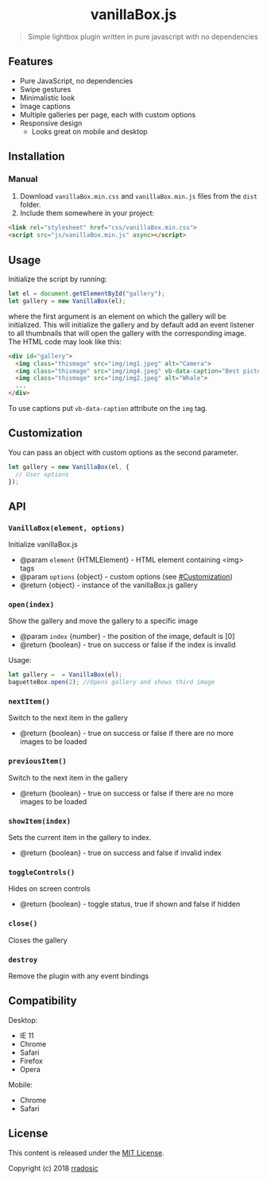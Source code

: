<h1 align="center">vanillaBox.js</h1>

> Simple lightbox plugin written in pure javascript with no dependencies

## Features

* Pure JavaScript, no dependencies
* Swipe gestures
* Minimalistic look
* Image captions
* Multiple galleries per page, each with custom options
* Responsive design 
  * Looks great on mobile and desktop

## Installation

### Manual

1. Download `vanillaBox.min.css` and `vanillaBox.min.js` files from the `dist` folder.
2. Include them somewhere in your project:


```html
<link rel="stylesheet" href="css/vanillaBox.min.css">
<script src="js/vanillaBox.min.js" async></script>
```

## Usage

Initialize the script by running:

```js
let el = document.getElementById("gallery");
let gallery = new VanillaBox(el);
```

where the first argument is an element on which the gallery will be initialized. This will initialize the gallery and by default add an event listener to all thumbnails that will open the gallery with the corresponding image. The HTML code may look like this:

```html
<div id="gallery">
  <img class="thismage" src="img/img1.jpeg" alt="Camera">
  <img class="thismage" src="img/img4.jpeg" vb-data-caption="Best picture ever!">
  <img class="thismage" src="img/img2.jpeg" alt="Whale">
  ...
</div>
```

To use captions put `vb-data-caption` attribute on the `img` tag.

## Customization

You can pass an object with custom options as the second parameter.

```js
let gallery = new VanillaBox(el, {
  // User options
});
```

## API

### `VanillaBox(element, options)`

Initialize vanillaBox.js

* @param `element` {HTMLElement} - HTML element containing \<img> tags
* @param `options` {object} - custom options (see [#Customization](#customization))
* @return {object} - instance of the vanillaBox.js gallery

### `open(index)`

Show the gallery and move the gallery to a specific image

* @param `index` {number} - the position of the image, default is [0]
* @return {boolean} - true on success or false if the index is invalid

Usage:

```js
let gallery =  = VanillaBox(el);
baguetteBox.open(2); //Opens gallery and shows third image
```

### `nextItem()`

Switch to the next item in the gallery

* @return {boolean} - true on success or false if there are no more images to be loaded

### `previousItem()`

Switch to the next item in the gallery

* @return {boolean} - true on success or false if there are no more images to be loaded

### `showItem(index)`

Sets the current item in the gallery to index.

* @return {boolean} - true on success and false if invalid index

### `toggleControls()`

Hides on screen controls

* @return {boolean} - toggle status, true if shown and false if hidden

### `close()`

Closes the gallery

### `destroy`

Remove the plugin with any event bindings

## Compatibility

Desktop:

* IE 11
* Chrome
* Safari
* Firefox
* Opera

Mobile:

* Chrome
* Safari

## License

This content is released under the [MIT License](https://opensource.org/licenses/MIT).

Copyright (c) 2018 [rradosic](https://github.com/rradosic/)
